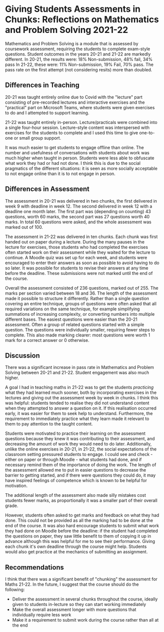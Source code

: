 # Giving Students Assessments in Chunks: Reflections on Mathematics and Problem Solving 2021-22

Mathematics and Problem Solving is a module that is assessed by coursework assessment, requiring the students to complete exam-style questions. Student outcomes in the years 20-21 and 21-22 are markedly different. In 20-21, the results were: 18% Non-submission, 48% fail, 34% pass In 21-22, these were: 11% Non-submission, 19% Fail, 70% pass. The pass rate on the first attempt (not considering resits) more than doubled.

## Differences in Teaching

20-21 was taught entirely online due to Covid with the "lecture" part consisting of pre-recorded lectures and interactive exercises and the "practical" part on Microsoft Teams, where students were given exercises to do and I attempted to support learning.

21-22 was taught entirely in-person. Lecture/practicals were combined into a single four-hour session. Lecture-style content was interspersed with exercises for the students to complete and I used this time to give one-to-one or small group support.

It was much easier to get students to engage offline than online. The number and usefulness of conversations with students about work was much higher when taught in person. Students were less able to obfuscate what work they had or had not done. I think this is due to the social pragmatics of the different situations: it is seen as more socially acceptable to not engage online than it is to not engage in person.

## Differences in Assessment

The assessment in 20-21 was delivered in two chunks, the first delivered in week 9 with deadline in week 12. The second delivered in week 12 with a deadline one month later. The first part was (depending on counting) 43 questions, worth 60 marks, the second part was 27 questions worth 40 marks. In total 60 questions were asked, and the whole assessment was marked out of 100.

The assessment in 21-22 was delivered in ten chunks. Each chunk was first handed out on paper during a lecture. During the many pauses in the lecture for exercises, those students who had completed the exercises often started work on their assessment while they waited for the lecture to continue. A Moodle quiz was set up for each week, and students were encouraged to enter their answers as soon as possible to avoid having to do so later. It was possible for students to revise their answers at any time before the deadline. These submissions were not marked until the end of the course.

Overall the assessment consisted of 236 questions, marked out of 255. The marks per section varied between 18 and 36. The length of the assessment made it possible to structure it differently. Rather than a single question covering an entire technique, groups of questions were often asked that all required variations on the same technique, for example simplifying summations of increasing complexity, or converting numbers into multiple different bases. The easiest questions were easier than the 20-21 assessment. Often a group of related questions started with a simple question. The questions were individually smaller, requiring fewer steps to complete. This also made marking clearer: most questions were worth 1 mark for a correct answer or 0 otherwise.

## Discussion

There was a significant increase in pass rate in Mathematics and Problem Solving between 20-21 and 21-22. Student engagement was also much higher.

A goal I had in teaching maths in 21-22 was to get the students _practicing_ what they had learned much sooner, both by incorporating exercises in the lectures and giving out the assessment week by week in chunks. I think this was helpful: students tended to realise they did not understand content when they attempted to answer a question on it. If this realisation occurred early, it was easier for them to seek help to understand. Furthermore, the requirement to immediately practice what they learn made it relevant to them to pay attention to the taught content.

Students were motivated to practice their learning on the assessment questions because they knew it was contributing to their assessment, and decreasing the amount of work they would need to do later. Additionally, unlike the online exercises in 20-21, in 21-22, the social expectations of the classroom setting pressured students to engage. I could see and check - either on paper or through Moodle - what students had done, and if necessary remind them of the importance of doing the work. The length of the assessment allowed me to put in easier questions to decrease the barrier to getting started, and if there were questions they could do, it may have inspired feelings of competence which is known to be helpful for motivation.

The additional length of the assessment also made silly mistakes cost students fewer marks, as proportionally it was a smaller part of their overall grade.

However, students often asked to get marks and feedback on what they had done. This could not be provided as all the marking had to be done at the end of the course. It was also hard encourage students to submit what work they had done on Moodle before the deadline: if the student had completed the questions on paper, they saw little benefit to them of copying it up in advance although this was helpful for me to see their performance. Giving each chunk it's own deadline through the course might help. Students would also get practice at the mechanics of submitting an assignment.

## Recommendations

I think that there was a significant benefit of "chunking" the assessment for Maths 21-22. In the future, I suggest that the course should do the following:

* Deliver the assessment in several chunks throughout the course, ideally given to students in-lecture so they can start working immediately
* Make the overall assessment longer with more questions that individually require less work
* Make it a requirement to submit work during the course rather than all at the end

